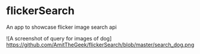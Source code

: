 # flickerSearch
An app to showcase flicker image search api

![A screenshot of query for images of dog] https://github.com/AmitTheGeek/flickerSearch/blob/master/search_dog.png
